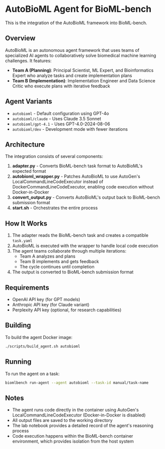 # AutoBioML Agent for BioML-bench

This is the integration of the AutoBioML framework into BioML-bench.

## Overview

AutoBioML is an autonomous agent framework that uses teams of specialized AI agents to collaboratively solve biomedical machine learning challenges. It features:

- **Team A (Planning)**: Principal Scientist, ML Expert, and Bioinformatics Expert who analyze tasks and create implementation plans
- **Team B (Implementation)**: Implementation Engineer and Data Science Critic who execute plans with iterative feedback

## Agent Variants

- `autobioml` - Default configuration using GPT-4o
- `autobioml/claude` - Uses Claude 3.5 Sonnet
- `autobioml/gpt-4.1` - Uses GPT-4.0-2024-08-06
- `autobioml/dev` - Development mode with fewer iterations

## Architecture

The integration consists of several components:

1. **adapter.py** - Converts BioML-bench task format to AutoBioML's expected format
2. **autobioml_wrapper.py** - Patches AutoBioML to use AutoGen's LocalCommandLineCodeExecutor instead of DockerCommandLineCodeExecutor, enabling code execution without Docker-in-Docker
3. **convert_output.py** - Converts AutoBioML's output back to BioML-bench submission format
4. **start.sh** - Orchestrates the entire process

## How It Works

1. The adapter reads the BioML-bench task and creates a compatible `task.yaml`
2. AutoBioML is executed with the wrapper to handle local code execution
3. The agent teams collaborate through multiple iterations:
   - Team A analyzes and plans
   - Team B implements and gets feedback
   - The cycle continues until completion
4. The output is converted to BioML-bench submission format

## Requirements

- OpenAI API key (for GPT models)
- Anthropic API key (for Claude variant)
- Perplexity API key (optional, for research capabilities)

## Building

To build the agent Docker image:

```bash
./scripts/build_agent.sh autobioml
```

## Running

To run the agent on a task:

```bash
biomlbench run-agent --agent autobioml --task-id manual/task-name
```

## Notes

- The agent runs code directly in the container using AutoGen's LocalCommandLineCodeExecutor (Docker-in-Docker is disabled)
- All output files are saved to the working directory
- The lab notebook provides a detailed record of the agent's reasoning process
- Code execution happens within the BioML-bench container environment, which provides isolation from the host system 